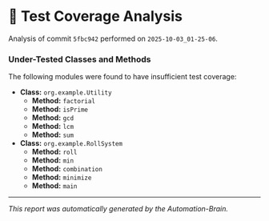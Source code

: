 # 🤖 Test Coverage Analysis

Analysis of commit `5fbc942` performed on `2025-10-03_01-25-06`.
### Under-Tested Classes and Methods
The following modules were found to have insufficient test coverage:

- **Class:** `org.example.Utility`
  - **Method:** `factorial`
  - **Method:** `isPrime`
  - **Method:** `gcd`
  - **Method:** `lcm`
  - **Method:** `sum`
- **Class:** `org.example.RollSystem`
  - **Method:** `roll`
  - **Method:** `min`
  - **Method:** `combination`
  - **Method:** `minimize`
  - **Method:** `main`

---
*This report was automatically generated by the Automation-Brain.*